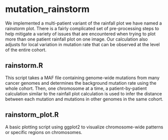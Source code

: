 # mutation_rainstorm
We implemented a multi-patient variant of the rainfall plot we have named a rainstorm plot. There is a fairly complicated set of pre-processing steps to help mitigate a variety of issues that are encountered when trying to plot more than one patient rainfall plot on one image. Our calculation also adjusts for local variation in mutation rate that can be observed at the level of the entire cohort.

## rainstorm.R 
This script takes a MAF file containing genome-wide mutations from many cancer genomes and determines the background mutation rate using the whole cohort. Then, one chromosome at a time, a patient-by-patient calculation similar to the rainfall plot calculation is used to infer the distance between each mutation and mutations in other genomes in the same cohort. 

## rainstorm_plot.R 
A basic plotting script using ggplot2 to visualize chromosome-wide patterns or specific regions on chromosomes.

